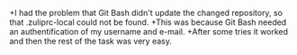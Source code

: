 +I had the problem that Git Bash didn't update the changed repository, so that .zuliprc-local could not be found.
+This was because Git Bash needed an authentification of my username and e-mail.
+After some tries it worked and then the rest of the task was very easy.